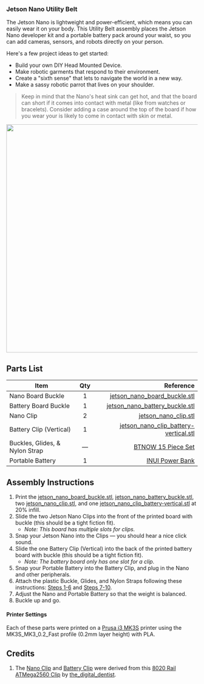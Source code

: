 ### Jetson Nano Utility Belt
The Jetson Nano is lightweight and power-efficient, which means you can easily wear it on your body. This Utility Belt assembly places the Jetson Nano developer kit and a portable battery pack around your waist, so you can add cameras, sensors, and robots directly on your person.

Here's a few project ideas to get started:
- Build your own DIY Head Mounted Device.
- Make robotic garments that respond to their environment.
- Create a "sixth sense" that lets to navigate the world in a new way.
- Make a sassy robotic parrot that lives on your shoulder.

> Keep in mind that the Nano's heat sink can get hot, and that the board can short if it comes into contact with metal (like from watches or bracelets). Consider adding a case around the top of the board if how you wear your is likely to come in contact with skin or metal. 

<img src="" width="600">

## Parts List

| Item        | Qty           | Reference  |
| ------------- |:-------------:| -----:|
| Nano Board Buckle | 1 | [jetson_nano_board_buckle.stl](https://github.com/madelinegannon/jetson-nano-builds/blob/master/utility-belt/jetson_nano_board_buckle.stl) |
| Battery Board Buckle | 1 | [jetson_nano_battery_buckle.stl](https://github.com/madelinegannon/jetson-nano-builds/blob/master/utility-belt/jetson_nano_battery_buckle.stl) |
| Nano Clip  | 2 | [jetson_nano_clip.stl](https://github.com/madelinegannon/jetson-nano-builds/blob/master/garden-utility/jetson_nano_clip.stl) |
| Battery Clip (Vertical) | 1 | [jetson_nano_clip_battery-vertical.stl](https://github.com/madelinegannon/jetson-nano-builds/blob/master/utility-belt/jetson_nano_clip_battery-vertical.stl) |
| Buckles, Glides, & Nylon Strap | — | [BTNOW 15 Piece Set](https://www.amazon.com/gp/product/B075ZTLKJC/) |
| Portable Battery | 1 | [INUI Power Bank](https://www.amazon.com/INIU-Portable-External-Powerbank-Compatible/dp/B07H6LB4J4/) |



## Assembly Instructions

1. Print the [jetson_nano_board_buckle.stl](https://github.com/madelinegannon/jetson-nano-builds/blob/master/utility-belt/jetson_nano_board_buckle.stl), [jetson_nano_battery_buckle.stl](https://github.com/madelinegannon/jetson-nano-builds/blob/master/utility-belt/jetson_nano_battery_buckle.stl), two [jetson_nano_clip.stl](https://github.com/madelinegannon/jetson-nano-builds/blob/master/garden-utility/jetson_nano_clip.stl), and one [jetson_nano_clip_battery-vertical.stl](https://github.com/madelinegannon/jetson-nano-builds/blob/master/utility-belt/jetson_nano_clip_battery-vertical.stl) at 20% infill.
2. Slide the two Jetson Nano Clips into the front of the printed board with buckle (this should be a tight fiction fit). 
    - _Note: This board has multiple slots for clips._
3. Snap your Jetson Nano into the Clips — you should hear a nice click sound.
4. Slide the one Battery Clip (Vertical) into the back of the printed battery board with buckle (this should be a tight fiction fit). 
    - _Note: The battery board only has one slot for a clip._
5. Snap your Portable Battery into the Battery Clip, and plug in the Nano and other peripherals.
6. Attach the plastic Buckle, Glides, and Nylon Straps following these instructions: [Steps 1-6](https://images-na.ssl-images-amazon.com/images/I/91%2BgqnHoY0L._SL1500_.jpg) and [Steps 7-10](https://images-na.ssl-images-amazon.com/images/I/81tcsMIyBYL._SL1500_.jpg).
7. Adjust the Nano and Portable Battery so that the weight is balanced.
8. Buckle up and go.

#### Printer Settings
Each of these parts were printed on a [Prusa i3 MK3S](https://www.prusa3d.com/original-prusa-i3-mk3/) printer using the MK3S_MK3_0.2_Fast profile (0.2mm layer height) with PLA. 

## Credits
1. The [Nano Clip](https://github.com/madelinegannon/jetson-nano-builds/blob/master/garden-utility/jetson_nano_clip.stl) and [Battery Clip](https://github.com/madelinegannon/jetson-nano-builds/blob/master/garden-utility/jetson_nano_clip_battery-vertical.stl) were derived from this [8020 Rail ATMega2560 Clip](https://www.thingiverse.com/thing:155130) by [the_digital_dentist](https://www.thingiverse.com/the_digital_dentist/about).
